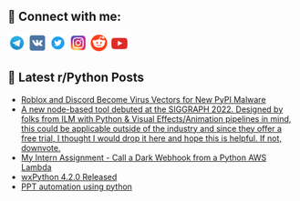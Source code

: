 ## 🔎 Connect with me:
[<img src="https://github.com/bullbesh/bullbesh/blob/main/images/Telegram.png" width="32" height="32" />](https://t.me/bullbesh)
[<img src="https://github.com/bullbesh/bullbesh/blob/main/images/VK.png" width="32" height="32" />](https://vk.com/bullbesh)
[<img src="https://github.com/bullbesh/bullbesh/blob/main/images/Twitter.png" width="32" height="32" />](https://twitter.com/bullbesh1)
[<img src="https://github.com/bullbesh/bullbesh/blob/main/images/Instagram.png" width="32" height="32" />](https://www.instagram.com/bullbesh)
[<img src="https://github.com/bullbesh/bullbesh/blob/main/images/Reddit.png" width="32" height="32" />](https://www.reddit.com/user/bullbesh)
[<img src="https://github.com/bullbesh/bullbesh/blob/main/images/YouTube.png" width="32" height="32" />](https://www.youtube.com/channel/UCtfjRs6uzgq5mfm8S06WTcg)

## 📕 Latest r/Python Posts
<!-- BLOG-POST-LIST:START -->
- [Roblox and Discord Become Virus Vectors for New PyPI Malware](https://www.reddit.com/r/Python/comments/wxky49/roblox_and_discord_become_virus_vectors_for_new/)
- [A new node-based tool debuted at the SIGGRAPH 2022. Designed by folks from ILM with Python &amp; Visual Effects/Animation pipelines in mind, this could be applicable outside of the industry and since they offer a free trial, I thought I would drop it here and hope this is helpful. If not, downvote.](https://www.reddit.com/r/Python/comments/wxj6wj/a_new_nodebased_tool_debuted_at_the_siggraph_2022/)
- [My Intern Assignment - Call a Dark Webhook from a Python AWS Lambda](https://www.reddit.com/r/Python/comments/wxj61g/my_intern_assignment_call_a_dark_webhook_from_a/)
- [wxPython 4.2.0 Released](https://www.reddit.com/r/Python/comments/wxf4w0/wxpython_420_released/)
- [PPT automation using python](https://www.reddit.com/r/Python/comments/wxe72p/ppt_automation_using_python/)
<!-- BLOG-POST-LIST:END -->
